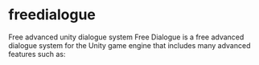 # freedialogue
Free advanced unity dialogue system
Free Dialogue is a free advanced dialogue system for the Unity game engine that includes many advanced features such as:
  

